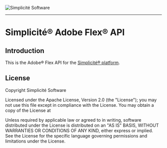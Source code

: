 ![Simplicit&eacute; Software](https://www.simplicite.io/resources/logos/logo250.png)
***

Simplicit&eacute;&reg; Adobe Flex&reg; API
==========================================

Introduction
------------

This is the Adobe&reg; Flex API for the [Simplicit&eacute;&reg; platform](http://www.simplicitesoftware.com).

License
-------

Copyright Simplicit&eacute; Software

Licensed under the Apache License, Version 2.0 (the "License");
you may not use this file except in compliance with the License.
You may obtain a copy of the License at

[](http://www.apache.org/licenses/LICENSE-2.0)

Unless required by applicable law or agreed to in writing, software
distributed under the License is distributed on an "AS IS" BASIS,
WITHOUT WARRANTIES OR CONDITIONS OF ANY KIND, either express or implied.
See the License for the specific language governing permissions and
limitations under the License.

